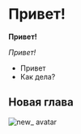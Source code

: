 # Привет!

**Привет!**

*Привет!*

- Привет
- Как дела?

## Новая глава

![new_ avatar](https://github.com/Ksykot/mom/assets/139037517/914377b8-07b0-4cc4-b805-70d569d65624)
